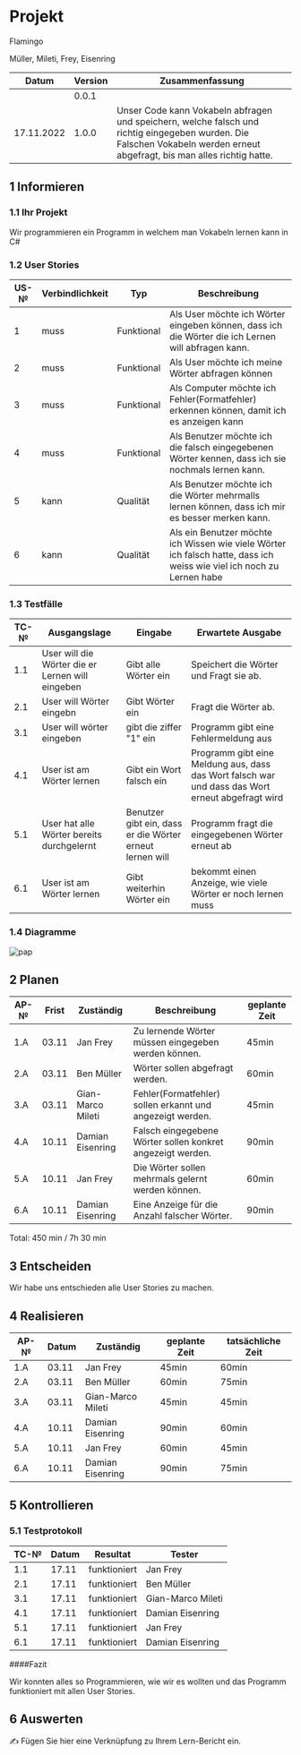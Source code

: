 # Projekt

Flamingo

Müller, Mileti, Frey, Eisenring

| Datum | Version | Zusammenfassung                                              |
| ----- | ------- | ------------------------------------------------------------ |
|       | 0.0.1   |                                                              |
| 17.11.2022      | 1.0.0   |Unser Code kann Vokabeln abfragen und speichern, welche falsch und richtig eingegeben wurden. Die Falschen Vokabeln werden erneut abgefragt, bis man alles richtig hatte.                                                             |

## 1 Informieren

### 1.1 Ihr Projekt

Wir programmieren ein Programm in welchem man Vokabeln lernen kann in C#

### 1.2 User Stories

| US-№ | Verbindlichkeit | Typ  | Beschreibung                       |
| ---- | --------------- | ---- | ---------------------------------- |
| 1    |muss |Funktional|Als User möchte ich Wörter eingeben können, dass ich die Wörter die ich Lernen will abfragen kann.|
| 2    |  muss | Funktional | Als User möchte ich meine Wörter abfragen können|
| 3   |  muss | Funktional | Als Computer möchte ich Fehler(Formatfehler) erkennen können, damit ich es anzeigen kann|
| 4    | muss| Funktional  |Als Benutzer möchte ich die falsch eingegebenen Wörter kennen, dass ich sie nochmals lernen kann.|
| 5 |kann |Qualität      | Als Benutzer möchte ich die Wörter mehrmalls lernen können, dass ich mir es besser merken kann.                                |
| 6 |kann|Qualität|Als ein Benutzer möchte ich Wissen wie viele Wörter ich falsch hatte, dass ich weiss wie viel ich noch zu Lernen habe                 |

### 1.3 Testfälle

| TC-№ | Ausgangslage | Eingabe | Erwartete Ausgabe |
| ---- | ------------ | ------- | ----------------- |
|1.1|User will die Wörter die er Lernen will eingeben|Gibt alle Wörter ein|Speichert die Wörter und Fragt sie ab. |
|2.1|User will Wörter eingebn|Gibt Wörter ein|Fragt die Wörter ab.|
|3.1|User will wörter eingeben|gibt die ziffer "1" ein|Programm gibt eine Fehlermeldung aus|
|4.1|User ist am Wörter lernen|Gibt ein Wort falsch ein|Programm gibt eine Meldung aus, dass das Wort falsch war und dass das Wort erneut abgefragt wird|
|5.1|User hat alle Wörter bereits durchgelernt|Benutzer gibt ein, dass er die Wörter erneut lernen will|Programm fragt die eingegebenen Wörter erneut ab|
|6.1|User ist am Wörter lernen|Gibt weiterhin Wörter ein |bekommt einen Anzeige, wie viele Wörter er noch lernen muss|

### 1.4 Diagramme
![pap](https://user-images.githubusercontent.com/111043950/201072346-345bd0a3-9232-48e0-a1f2-2c1266d10b3b.png)


## 2 Planen

| AP-№ | Frist | Zuständig | Beschreibung | geplante Zeit |
| ---- | ----- | --------- | ------------ | ------------- |
| 1.A  |  03.11|   Jan Frey     |Zu lernende Wörter müssen eingegeben werden können.|      45min        |
| 2.A  |  03.11|  Ben Müller         |Wörter sollen abgefragt werden.|     60min |
| 3.A  |  03.11|   Gian-Marco Mileti        |Fehler(Formatfehler) sollen erkannt und angezeigt werden.    |     45min          |
| 4.A  |  10.11|  Damian Eisenring         |Falsch eingegebene Wörter sollen konkret angezeigt werden.            |     90min          |
| 5.A  |  10.11| Jan Frey         |Die Wörter sollen mehrmals gelernt werden können.        |      60min         |
| 6.A  |  10.11|  Damian Eisenring  |Eine Anzeige für die Anzahl falscher Wörter.    |    90min         |

Total: 450 min / 7h 30 min

## 3 Entscheiden

Wir habe uns entschieden alle User Stories zu machen.

## 4 Realisieren

| AP-№ | Datum | Zuständig | geplante Zeit | tatsächliche Zeit |
| ---- | ----- | --------- | ------------- | ----------------- |
| 1.A  |  03.11     |   Jan Frey        |    45min        |       60min            |
| 2.A |    03.11   |  Ben Müller         |      60min         |         75min         |
| 3.A | 03.11 | Gian-Marco Mileti | 45min | 45min|
|4.A|10.11|Damian Eisenring|90min|60min|
|5.A|10.11|Jan Frey|60min|45min|
|6.A|10.11|Damian Eisenring|90min|75min|


## 5 Kontrollieren

### 5.1 Testprotokoll

| TC-№ | Datum | Resultat | Tester |
| ---- | ----- | -------- | ------ |
| 1.1  |  17.11     |   funktioniert      |  Jan Frey      |
| 2.1  |  17.11     |   funktioniert      |  Ben Müller     |
| 3.1  |  17.11     |   funktioniert      |  Gian-Marco Mileti      |
| 4.1  |  17.11     |   funktioniert      |  Damian Eisenring     |
| 5.1  |  17.11     |   funktioniert      |  Jan Frey     |
| 6.1  |  17.11     |   funktioniert      |  Damian Eisenring    |

####Fazit

Wir konnten alles so Programmieren, wie wir es wollten und das Programm funktioniert mit allen User Stories.


## 6 Auswerten

✍️ Fügen Sie hier eine Verknüpfung zu Ihrem Lern-Bericht ein.


